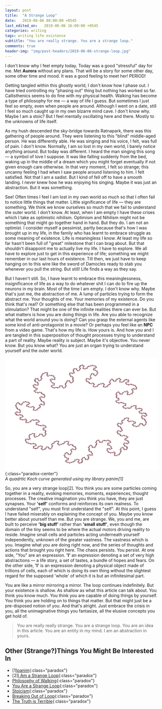 ```yaml
---
layout: post
title:  "A Strange Loop"
date:   2019-06-06 08:00:00 +0545
last_edited_on:   2019-06-06 16:00:00 +0545
categories: writing
tags: writing life existence
subtitle: "You are really strange. You are a strange loop."
comments: true
header-img: "img/post-headers/2019-06-06-strange-loop.jpg"
---
```


I don't know why I feel empty today. Today was a good "stressful" day for me. Met **Aurora** without any plans. 
That will be a story for some other day, some other time and mood. It was a good feeling to meet her! PERIOD!

Getting tangled within this ghostly world, I don't know how I phase out. I have tried controlling my "phasing out" thing but nothing has worked so far. Callisthenics seems to do fine with my physical health. Walking has become a type of philosophy for me — a way of life I guess. But sometimes I just feel so empty, even when people are around. Although I went on a date, still I feel so much caught up in my own bizarre mind cave. I don't know why. Maybe I am a stoic? But I feel mentally oscillating here and there. Mostly to the unknowns of life itself.

As my hush descended the sky-bridge towards Ratnapark, there was this gathering of people around. They were listening to this "blind" middle-aged person. He was differently able. He was singing and his voice, I felt, was full of pain. I don't know. Normally, I am so lost in my own world, I barely notice anything around. But today was different. I heard the man singing this song — a symbol of love I suppose. It was like falling suddenly from the bed, waking up in the middle of a dream which you might forget eventually if not given enough care otherwise. In that very moment, I felt so strange; this uncanny feeling I had when I saw people around listening to him. I felt satisfied. Not that I am a sadist. But I kind of fell off to have a  smooth landing. I never knew how he was enjoying his singing. Maybe it was just an abstraction. But it was something.


See! Often times I feel I am lost in my own world so much so that I often fail to notice little things that matter. Little significance of life — they are something.
We think we know ourselves so much that we fail to understand the outer world. I don't know. At least, when I am empty I have these crises which I take as optimistic nihilism. Optimism and Nihilism might not be something that might go together hand in hand. But they do. I am not an optimist. I consider myself a pessimist, partly because that's how I was brought up in my life, in the family who has learnt to embrace struggle as some meaning of existence. Life is meaningless I know. At least my life so far hasn't been full of "great" milestone that I can brag about. But that shouldn't disappoint me to actually live my life. I have to explore. We all have to explore just to get in this experience of life; something we might remember in our last hours of existence. Till then, we just have to keep hanging on to this wire like the sword of Damocles ready to stab you whenever you pull the string. But still! Life finds a way as they say.

But I haven't still. So, I have learnt to embrace this meaninglessness, insignificance of life as a way to do whatever shit I can do to fire up the neurons in my brain. Most of the time I am empty. I don't know why. Maybe that's just me, the abstraction of me.  A lump of particles trying to form the abstract me. Your thoughts of me. Your memories of my existence. Do you think that's real? Or something else that has been programmed in a stimulation? That might be one of the infinite realities there can ever be. But what matters is how you are doing things in life. Are you able to recognize what the world around you is doing? Can you grasp the external agents like some kind of anti-protagonist in a movie? Or perhaps you feel like an **NPC** from a video game. That's how my life is. How yours is. And how you and I are tangled in this superposition of thought processes trying to understand  a part of reality. Maybe reality is subject. Maybe it's objective. You never know. But you know what? You are just an organ trying to understand yourself and the outer world.


![koch](/img/post-images/2019-06-06-strange-loop/koch.png){:class="paradox-center"}  
*A quadrtic Koch curve generated using my library panim[1]*

So, you are a very strange loop[2]. You think you are some particles coming together in a reality, evoking memories, moments, experiences, thought processes. The creative imagination you think you have, they are just synapses. Your **'self'** conforms and reinforces its own realness. To understand "self", you must first understand the "self". At this point, I guess I have failed miserably on explaining the concept of you. Maybe you know better about yourself than me. But you are strange. We, you and me, are built to perceive **'big stuff'** rather than **'small stuff'**, even though the domain of the tiny seems to be where the actual motors driving reality to reside. Imagine small cells and particles acting underneath yourself independently, unknown of the greater vastness. The vastness which is you. Imagine what you are doing right now, and the series of thoughts and actions that brought you right here. The chaos persists. You persist. At one side, "You" are an expression. **'I'** an expression denoting a set of very high abstractions — a life story, a set of tastes, a bundle of hopes and fears. On the other side, **'I'** is an expression denoting a physical object made of trillions of cells, each of which is doing its own thing without the slightest regard for the supposed 'whole' of which it is but an infinitesimal part.

You are like a mirror mirroring a mirror. The loop continues indefinitely. But your existence is shallow. As shallow as what this article can talk about. You think you know much. You think you are capable of doing things by yourself. You think you are holding on to things that matter. But that might just be a pre-disposed notion of you. And that's alright. Just embrace the crisis in you, all the unimaginative things you fantasize, all the elusive concepts you get hold of.

> You are really really strange. You are a strange loop. You are an idea in this article. You are an entity in my mind. I am an abstraction in yours.



## Other (Strange?)Things You Might Be Interested In
- [1][panim](https://github.com/NISH1001/panim){:class="paradox"}
- [2][I Am a Strange Loop](https://www.goodreads.com/book/show/123471.I_Am_a_Strange_Loop){:class="paradox"}
- [Philosophy of Walking](https://fs.blog/2014/05/a-philosophy-of-walking/){:class="paradox"}
- [You Are a Strange Loop](https://www.youtube.com/watch?v=hQsnHkfs3sA){:class="paradox"}
- [Stoicism](https://www.artofmanliness.com/articles/5-ancient-stoic-tactics-modern-life/){:class="paradox"}
- [Breaking Out of Loop](http://www.nishanpantha.com.np/writing/breaking-out-of-loop.html){:class="paradox"}
- [The Truth is Terrible](https://www.the-tls.co.uk/articles/public/friedrich-nietzsche-truth-terrible/){:class="paradox"}
